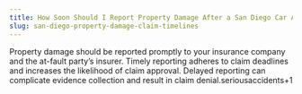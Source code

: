 ```yaml
---
title: How Soon Should I Report Property Damage After a San Diego Car Accident?
slug: san-diego-property-damage-claim-timelines
---
```


Property damage should be reported promptly to your insurance company and the at-fault party’s insurer. Timely reporting adheres to claim deadlines and increases the likelihood of claim approval. Delayed reporting can complicate evidence collection and result in claim denial.seriousaccidents+1